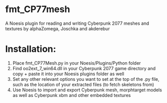 # fmt_CP77mesh
A Noesis plugin for reading and writing Cyberpunk 2077 meshes and textures
by alphaZomega, Joschka and akderebur

# Installation:
1. Place fmt_CP77Mesh.py in your Noesis/Plugins/Python folder
2. Find oo2ext_7_win64.dll in your Cyberpunk 2077 game directory and copy + paste it into your Noesis plugins folder as well
3. Set any other relevant options you want to set at the top of the .py file, such as the location of your extracted files (to fetch skeletons from)
4. Use Noesis to import and export Cyberpunk mesh, morphtarget models as well as Cyberpunk xbm and other embedded textures
